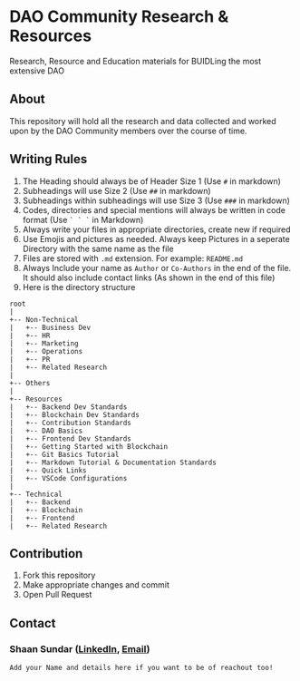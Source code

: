 # DAO Community Research & Resources
Research, Resource and Education materials for BUIDLing the most extensive DAO

## About
This repository will hold all the research and data collected and worked upon by the DAO Community members over the course of time.

## Writing Rules
1. The Heading should always be of Header Size 1 (Use ```#``` in markdown)
2. Subheadings will use Size 2 (Use ```##``` in markdown)
3. Subheadings within subheadings will use Size 3 (Use ```###``` in markdown)
4. Codes, directories and special mentions will always be written in code format (Use ``` ` ` ` ``` in Markdown)
5. Always write your files in appropriate directories, create new if required
6. Use Emojis and pictures as needed. Always keep Pictures in a seperate Directory with the same name as the file
7. Files are stored with ```.md``` extension. For example: ```README.md```
8. Always Include your name as ```Author``` or ```Co-Authors``` in the end of the file. It should also include contact links (As shown in the end of this file)
9. Here is the directory structure
```
root
|
+-- Non-Technical
|   +-- Business Dev
|   +-- HR
|   +-- Marketing
|   +-- Operations
|   +-- PR
|   +-- Related Research
|
+-- Others
|
+-- Resources
|   +-- Backend Dev Standards
|   +-- Blockchain Dev Standards
|   +-- Contribution Standards
|   +-- DAO Basics
|   +-- Frontend Dev Standards
|   +-- Getting Started with Blockchain
|   +-- Git Basics Tutorial
|   +-- Markdown Tutorial & Documentation Standards
|   +-- Quick Links
|   +-- VSCode Configurations 
|
+-- Technical
|   +-- Backend
|   +-- Blockchain
|   +-- Frontend
|   +-- Related Research
```

## Contribution
1. Fork this repository
2. Make appropriate changes and commit
3. Open Pull Request

## Contact

### Shaan Sundar ([LinkedIn](https://linkedin.com/in/notthatsundar), [Email](mailto:shaan.idtindia@gmail.com))
```Add your Name and details here if you want to be of reachout too!```
